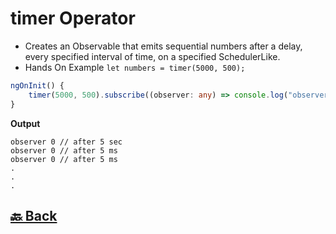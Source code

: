 <h1>timer Operator</h1>

- Creates an Observable that emits sequential numbers after a delay, every specified interval of time, on a specified SchedulerLike.
- Hands On Example `let numbers = timer(5000, 500);`

```ts
ngOnInit() {
    timer(5000, 500).subscribe((observer: any) => console.log("observer", observer));
}
```
**Output**
```
observer 0 // after 5 sec
observer 0 // after 5 ms
observer 0 // after 5 ms
.
.
.
```

<h2><a href="https://github.com/sanjay9616/JavaScript/blob/master/JavaScript-Technologies/RxJS/README.md"> 🔙 Back</a></h2>
